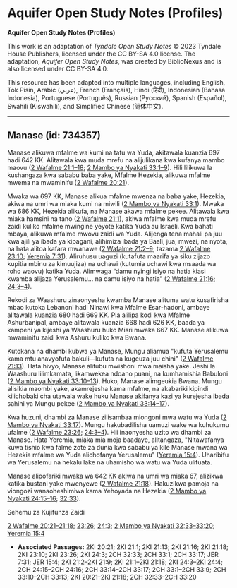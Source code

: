 # Aquifer Open Study Notes (Profiles)

**Aquifer Open Study Notes (Profiles)**

This work is an adaptation of *Tyndale Open Study Notes* © 2023 Tyndale House Publishers, licensed under the CC BY\-SA 4\.0 license. The adaptation, *Aquifer Open Study Notes*, was created by BiblioNexus and is also licensed under CC BY\-SA 4\.0\.

This resource has been adapted into multiple languages, including English, Tok Pisin, Arabic (عربي), French (Français), Hindi (हिंदी), Indonesian (Bahasa Indonesia), Portuguese (Português), Russian (Русский), Spanish (Español), Swahili (Kiswahili), and Simplified Chinese (简体中文).



--------------------------------

## Manase (id: 734357)

Manase alikuwa mfalme wa kumi na tatu wa Yuda, akitawala kuanzia 697 hadi 642 KK. Alitawala kwa muda mrefu na alijulikana kwa kufanya mambo maovu ([2 Wafalme 21:1–18](https://ref.ly/2Kgs21:1-2Kgs21:18); [2 Mambo ya Nyakati 33:1–9](https://ref.ly/2Chr33:1-2Chr33:9)). Hili lilikuwa la kushangaza kwa sababu baba yake, Mfalme Hezekia, alikuwa mfalme mwema na mwaminifu ([2 Wafalme 20:21](https://ref.ly/2Kgs20:21)).

Mwaka wa 697 KK, Manase alikua mfalme mwenza na baba yake, Hezekia, akiwa na umri wa miaka kumi na miwili ([2 Mambo ya Nyakati 33:1](https://ref.ly/2Chr33:1)). Mwaka wa 686 KK, Hezekia alikufa, na Manase akawa mfalme pekee. Alitawala kwa miaka hamsini na tano ([2 Wafalme 21:1](https://ref.ly/2Kgs21:1)), akiwa mfalme kwa muda mrefu zaidi kuliko mfalme mwingine yeyote katika Yuda au Israeli. Kwa bahati mbaya, alikuwa mfalme mwovu zaidi wa Yuda. Alijenga tena mahali pa juu kwa ajili ya ibada ya kipagani, alihimiza ibada ya Baali, jua, mwezi, na nyota, na hata alitoa kafara mwanawe ([2 Wafalme 21:2–9](https://ref.ly/2Kgs21:2-2Kgs21:9); tazama [2 Wafalme 23:10](https://ref.ly/2Kgs23:10); [Yeremia 7:31](https://ref.ly/Jer7:31)). Aliruhusu uaguzi (kutafuta maarifa ya siku zijazo kupitia mbinu za kimuujiza) na uchawi (kutumia uchawi kwa msaada wa roho waovu) katika Yuda. Alimwaga “damu nyingi isiyo na hatia kiasi kwamba alijaza Yerusalemu… na damu isiyo na hatia” ([2 Wafalme 21:16](https://ref.ly/2Kgs21:16); [24:3–4](https://ref.ly/2Kgs24:3-2Kgs24:4)).

Rekodi za Waashuru zinaonyesha kwamba Manase alituma watu kusafirisha mbao kutoka Lebanoni hadi Ninawi kwa Mfalme Esar\-hadoni, ambaye alitawala kuanzia 680 hadi 669 KK. Pia alilipa kodi kwa Mfalme Ashurbanipal, ambaye alitawala kuanzia 668 hadi 626 KK, baada ya kampeni ya kijeshi ya Waashuru huko Misri mwaka 667 KK. Manase alikuwa mwaminifu zaidi kwa Ashuru kuliko kwa Bwana.

Kutokana na dhambi kubwa ya Manase, Mungu aliamua "kufuta Yerusalemu kama mtu anavyofuta bakuli—kufuta na kugeuza juu chini" ([2 Wafalme 21:13](https://ref.ly/2Kgs21:13)). Hata hivyo, Manase alitubu mwishoni mwa maisha yake. Jeshi la Waashuru lilimkamata, likamwekea ndoano puani, na kumhamishia Babuloni ([2 Mambo ya Nyakati 33:10–13](https://ref.ly/2Chr33:10-2Chr33:13)). Huko, Manase alimgeukia Bwana. Mungu alisikia maombi yake, akamrejesha kama mfalme, na akabariki kipindi kilichobaki cha utawala wake huku Manase akifanya kazi ya kurejesha ibada sahihi ya Mungu pekee ([2 Mambo ya Nyakati 33:14–17](https://ref.ly/2Chr33:14-2Chr33:17)).

Kwa huzuni, dhambi za Manase zilisambaa miongoni mwa watu wa Yuda ([2 Mambo ya Nyakati 33:17](https://ref.ly/2Chr33:17)). Mungu hakubadilisha uamuzi wake wa kuhukumu ufalme ([2 Wafalme 23:26](https://ref.ly/2Kgs23:26); [24:3–4](https://ref.ly/2Kgs24:3-2Kgs24:4)). Hii inaonyesha uzito wa dhambi za Manase. Hata Yeremia, miaka mia moja baadaye, alitangaza, "Nitawafanya kuwa tishio kwa falme zote za dunia kwa sababu ya kile Manase mwana wa Hezekia mfalme wa Yuda alichofanya Yerusalemu" ([Yeremia 15:4](https://ref.ly/Jer15:4)). Uharibifu wa Yerusalemu na hekalu lake na uhamisho wa watu wa Yuda ulifuata.

Manase alipofariki mwaka wa 642 KK akiwa na umri wa miaka 67, alizikwa katika bustani yake mwenyewe ([2 Wafalme 21:18](https://ref.ly/2Kgs21:18)). Hakuzikwa pamoja na viongozi wanaoheshimiwa kama Yehoyada na Hezekia ([2 Mambo ya Nyakati 24:15–16](https://ref.ly/2Chr24:15-2Chr24:16); [32:33](https://ref.ly/2Chr32:33)).

Sehemu za Kujifunza Zaidi

[2 Wafalme 20:21–21:18](https://ref.ly/2Kgs20:21-2Kgs21:18); [23:26](https://ref.ly/2Kgs23:26); [24:3](https://ref.ly/2Kgs24:3); [2 Mambo ya Nyakati 32:33–33:20](https://ref.ly/2Chr32:33-2Chr33:20); [Yeremia 15:4](https://ref.ly/Jer15:4)

* **Associated Passages:** 2KI 20:21; 2KI 21:1; 2KI 21:13; 2KI 21:16; 2KI 21:18; 2KI 23:10; 2KI 23:26; 2KI 24:3; 2CH 32:33; 2CH 33:1; 2CH 33:17; JER 7:31; JER 15:4; 2KI 21:2–2KI 21:9; 2KI 21:1–2KI 21:18; 2KI 24:3–2KI 24:4; 2CH 24:15–2CH 24:16; 2CH 33:14–2CH 33:17; 2CH 33:1–2CH 33:9; 2CH 33:10–2CH 33:13; 2KI 20:21–2KI 21:18; 2CH 32:33–2CH 33:20

